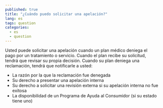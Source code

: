 ```yaml
---
published: true
title: "¿Cuándo puedo solicitar una apelación?"
lang: es
tags: question
categories: 
  - es
  - question
---
```


Usted puede solicitar una apelación cuando un plan médico deniega el pago por un tratamiento o servicio. Cuando el plan recibe su solicitud, tendrá que revisar su propia decisión. 
Cuando su plan deniega una reclamación, tendrá que notificarle a usted: 

* La razón por la que la reclamación fue denegada
* Su derecho a presentar una apelación interna
* Su derecho a solicitar una revisión externa si su apelación interna no fue exitosa
* La disponibilidad de un Programa de Ayuda al Consumidor (si su estado tiene uno)
